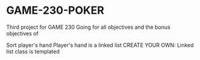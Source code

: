 # GAME-230-POKER
Third project for GAME 230
Going for all objectives and the bonus objectives of

Sort player's hand
Player's hand is a linked list
CREATE YOUR OWN: Linked list class is templated